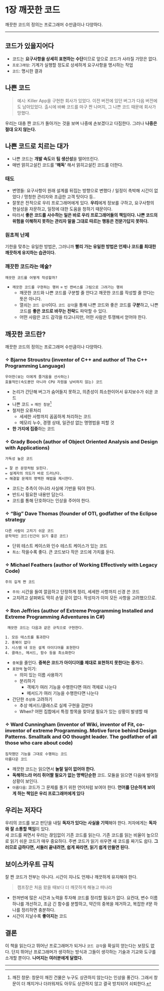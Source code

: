 <!--
title: 1장 깨끗한 코드
author: Gaeun Lee
date: 2022-03-31
-->

# 1장 깨끗한 코드

깨끗한 코드의 정의는 프로그래머 수만큼이나 다양하다.

---

## 코드가 있을지어다

-   코드는 **요구사항을 상세히 표현하는 수단**이므로 앞으로 코드가 사라질 가망은 없다.
-   `프로그래밍`: 기계가 실행할 정도로 상세하게 요구사항을 명시하는 작업
-   `코드`: 명시한 결과

## 나쁜 코드

> 예시:
> Killer App을 구현한 회사가 있었다.
> 이전 버전에 있던 버그가 다음 버전에도 남아있었다.
> 출시에 바빠 코드를 마구 짠 나머지, 그 나쁜 코드 때문에 회사가 망했다.

우리는 대충 짠 코드가 돌아가는 것을 보며 나중에 손보겠다고 다짐한다. 그러나 **나중은 절대 오지 않는다.**

## 나쁜 코드로 치르는 대가

-   나쁜 코드는 **개발 속도**와 **팀 생산성**을 떨어뜨린다.
-   매번 얽히고설킨 코드를 **'해독'** 해서 얽히고설킨 코드를 더한다.

### 태도

-   변명들: 요구사항이 원래 설계를 뒤집는 방향으로 변했다 / 일정이 촉박해 시간이 없었다 / 멍청한 관리자와 조급한 고객 탓이다 등..
-   잘못은 전적으로 우리 프로그래머에게 있다. **우리**에게 정보를 구하고, 요구사항의 현실성을 자문하고, 일정에 대한 도움을 청하기 때문이다.
-   따라서 **좋은 코드를 사수하는 일은 바로 우리 프로그래머들의 책임이다. 나쁜 코드의 위험을 이해하지 못하는 관리자 말을 그대로 따르는 행동은 전문가답지 못하다.**

### 원초적 난제

기한을 맞추는 유일한 방법은, 그러니까 **빨리 가는 유일한 방법은 언제나 코드를 최대한 깨끗하게 유지하는 습관이다.**

### 깨끗한 코드라는 예술?

    깨끗한 코드를 어떻게 작성할까?

-   `깨끗한 코드를 구현하는 행위` = `빈 캔버스를 그림으로 그려가는 행위`
    -   깨끗한 코드와 나쁜 코드를 구분할 줄 안다고 깨끗한 코드를 작성할 줄 안다는 뜻은 아니다.
    -   열쇠는 `코드 감각`이다. `코드 감각`을 통해 나쁜 코드와 좋은 코드를 **구분**하고, 나쁜 코드를 **좋은 코드로 바꾸는 전략**도 파악할 수 있다.
    -   어떤 사람은 코드 감각을 타고나지만, 어떤 사람은 투쟁해서 얻어야 한다.

## 깨끗한 코드란?

깨끗한 코드의 정의는 프로그래머 수만큼이나 다양하다.

### ✧ Bjarne Stroustru (inventor of C++ and author of The C++ Programming Language)

    우아한(보는 이에게 즐거움을 선사하는)
    효율적인(속도뿐만 아니라 CPU 자원을 낭비하지 않는) 코드

-   논리가 간단해 버그가 숨어들지 못하고, 의존성이 최소한이어서 유지보수가 쉬운 코드
-   나쁜 코드 = `깨진 창문`[^1]
-   철저한 오류처리
    -   세세한 사항까지 꼼꼼하게 처리하는 코드
    -   메모리 누수, 경쟁 상태, 일관성 없는 명명법을 피할 것
-   **한 가지에 집중**하는 코드

### ✧ Grady Booch (author of Object Oriented Analysis and Design with Applications)

    가독성 높은 코드

    = 잘 쓴 문장처럼 읽힌다.
    = 설계자의 의도가 바로 드러난다.
    = 해결할 문제의 명백한 해법을 제시한다.

-   코드는 추측이 아니라 사실에 기반을 둬야 한다.
-   반드시 필요한 내용만 담는다.
-   코드를 통해 단호하다는 인상을 주어야 한다.

### ✧ “Big” Dave Thomas (founder of OTI, godfather of the Eclipse strategy

    다른 사람이 고치기 쉬운 코드
    문학적인 코드(인간이 읽기 좋은 코드)

-   단위 테스트 케이스와 인수 테스트 케이스가 있는 코드
-   `최소`: 작을수록 좋다. 큰 코드보다 작은 코드에 가치를 둔다.

### ✧ Michael Feathers (author of Working Effectively with Legacy Code)

    주의 깊게 짠 코드

-   `주의`: 시간을 들여 깔끔하고 단정하게 정리, 세세한 사항까지 신경 쓴 코드
-   고치려고 살펴봐도 딱히 손댈 곳이 없다. 작성자가 이미 모든 사항을 고려했으므로.

### ✧ Ron Jeffries (author of Extreme Programming Installed and Extreme Programming Adventures in C#)

     깨끗한 코드는 다음과 같은 규칙으로 구현한다.

    1. 모든 테스트를 통과한다
    2. 중복이 없다
    3. 시스템 내 모든 설계 아이디어를 표현한다
    4. 클래스, 메서드, 함수 등을 최소화한다

-   `중복`을 줄인다. **중복은 코드가 아이디어를 제대로 표현하지 못한다는 증거**다.
-   `표현력` 높이기:
    -   의미 있는 이름 사용하기
    -   분리하기
        -   객체가 여러 기능을 수행한다면 여러 객체로 나눈다
        -   메서드가 여러 기능을 수행한다면 나눈다
-   간단한 `추상화` 고려하기
    -   추상 메서드/클래스로 실제 구현을 감싼다
    -   When? 어떤 집합에서 특정 항목을 찾아낼 필요가 있는 상황이 발생할 때

### ✧ Ward Cunningham (inventor of Wiki, inventor of Fit, co-inventor of extreme Programming. Motive force behind Design Patterns. Smalltalk and OO thought leader. The godfather of all those who care about code)

    짐작했던 기능을 그대로 수행하는 코드
    아름다운 코드

-   깨끗한 코드는 읽으면서 **놀랄 일이 없어야 한다.**
-   **독해하느라 머리 쥐어짤 필요가 없는 명백단순한** 코드. 모듈을 읽으면 다음에 벌어질 상황이 보인다.
-   `아름다움`: 코드가 그 문제를 풀기 위한 언어처럼 보여야 한다.
    **언어를 단순하게 보이게 하는 책임은 우리 프로그래머에게 있다**

## 우리는 저자다

우리의 코드를 보고 판단을 내릴 **독자가 있다는 사실을 기억**해야 한다. 저자에게는 **독자와 잘 소통할 책임**이 있다.  
새 코드를 짜면서 우리는 끊임없이 기존 코드를 읽는다. 기존 코드를 읽는 비율이 높으므로 읽기 쉬운 코드가 매우 중요하다. 주변 코드가 읽기 쉬우면 새 코드를 짜기도 쉽다. **그러므로 급하다면, 서둘러 끝내려면, 쉽게 짜라면, 읽기 쉽게 만들면 된다.**

## 보이스카우트 규칙

잘 짠 코드가 전부는 아니다. 시간이 지나도 언제나 깨끗하게 유지해야 한다.

> 캠프장은 처음 왔을 때보다 더 깨끗하게 해놓고 떠나라

-   한꺼번에 많은 시간과 노력을 투자해 코드를 정리할 필요가 없다. 요컨대, 변수 이름 하나를 개선하고, 조금 긴 함수를 분할하고, 약간의 중복을 제거하고, 복잡한 if문 하나를 정리하면 충분하다.
-   시간이 지날수록 **좋아지는** 코드

## 결론

이 책을 읽는다고 뛰어난 프로그래머가 되거나 `코드 감각`을 확실히 얻는다는 보장도 없다. 단지 뛰어난 프로그래머가 생각하는 방식과 그들이 생각하는 기술과 기교와 도구를 소개할 뿐이다. **나머지는 여러분에게 달렸다.**

---

[^1]: 깨진 창문: 창문이 깨진 건물은 누구도 상관하지 않는다는 인상을 풍긴다. 그래서 창문이 더 깨지거나 더러워져도 아무도 상관하지 않고 결국 방치되어 쇠퇴한다.
